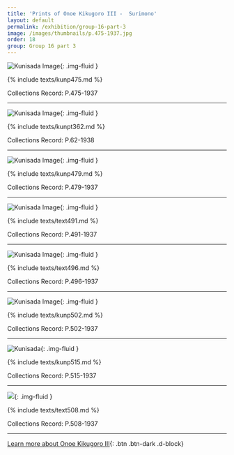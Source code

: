 ```yaml
---
title: 'Prints of Onoe Kikugoro III -  Surimono'
layout: default
permalink: /exhibition/group-16-part-3
image: /images/thumbnails/p.475-1937.jpg
order: 18
group: Group 16 part 3
---
```


![Kunisada Image](/images/prints/p.475-1937.jpg){: .img-fluid }

{% include texts/kunp475.md %}

Collections Record: P.475-1937

----

![Kunisada Image](/images/prints/p.62-1938.jpg){: .img-fluid }

{% include texts/kunpt362.md %}

Collections Record: P.62-1938

----

![Kunisada Image](/images/prints/p.479-1937.jpg){: .img-fluid }

{% include texts/kunp479.md %}

Collections Record: P.479-1937

----

![Kunisada Image](/images/prints/p.491-1937.jpg){: .img-fluid }

{% include texts/text491.md %}

Collections Record: P.491-1937

----

![Kunisada Image](/images/prints/p.496-1937.jpg){: .img-fluid }

{% include texts/text496.md %}

Collections Record: P.496-1937

----

![Kunisada Image](/images/prints/p.502-1937.jpg){: .img-fluid }

{% include texts/kunp502.md %}

Collections Record: P.502-1937

----

![Kunisada](/images/prints/p.515-1937.jpg){: .img-fluid }

{% include texts/kunp515.md %}

Collections Record: P.515-1937

----

![](/images/prints/p.508-1937.jpg){: .img-fluid }

{% include texts/text508.md %}

Collections Record: P.508-1937

----

[Learn more about Onoe Kikugoro III](/themes/onoe-kikugoro-iii){: .btn .btn-dark .d-block}
